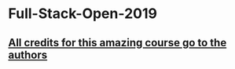 # **Full-Stack-Open-2019**
## [All credits for this amazing course go to the authors](https://fullstackopen.com/en/)

